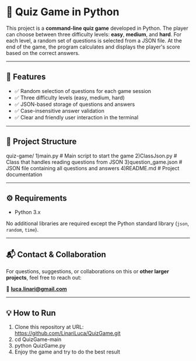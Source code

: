 # 🧠 Quiz Game in Python

This project is a **command-line quiz game** developed in Python. The player can choose between three difficulty levels: **easy**, **medium**, and **hard**. For each level, a random set of questions is selected from a JSON file. At the end of the game, the program calculates and displays the player's score based on the correct answers.

---

## 🚀 Features

- ✅ Random selection of questions for each game session
- ✅ Three difficulty levels (easy, medium, hard)
- ✅ JSON-based storage of questions and answers
- ✅ Case-insensitive answer validation
- ✅ Clear and friendly user interaction in the terminal

---

## 📂 Project Structure
quiz-game/
1)main.py # Main script to start the game
2)ClassJson.py # Class that handles reading questions from JSON
3)question_game.json # JSON file containing all questions and answers
4)README.md # Project documentation

---

## ⚙️ Requirements

- Python 3.x

No additional libraries are required except the Python standard library (`json`, `random`, `time`).

---

## 📬 Contact & Collaboration

For questions, suggestions, or collaborations on this or **other larger projects**, feel free to reach out:

📧 **luca.linari@gmail.com**

---

## 💡 How to Run

1. Clone this repository at URL: https://github.com/LinariLuca/QuizGame.git
2. cd QuizGame-main
3. python QuizGame.py
4. Enjoy the game and try to do the best result




